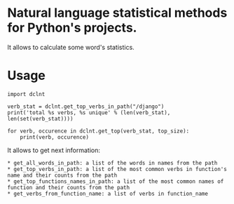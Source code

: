 # Natural language statistical methods for Python's projects.

It allows to calculate some word's statistics. 

# Usage

    import dclnt

    verb_stat = dclnt.get_top_verbs_in_path("/django")
    print('total %s verbs, %s unique' % (len(verb_stat), len(set(verb_stat))))

    for verb, occurence in dclnt.get_top(verb_stat, top_size):
        print(verb, occurence)

It allows to get next information:

    * get_all_words_in_path: a list of the words in names from the path 
    * get_top_verbs_in_path: a list of the most common verbs in function's name and their counts from the path 
    * get_top_functions_names_in_path: a list of the most common names of function and their counts from the path
    * get_verbs_from_function_name: a list of verbs in function_name

